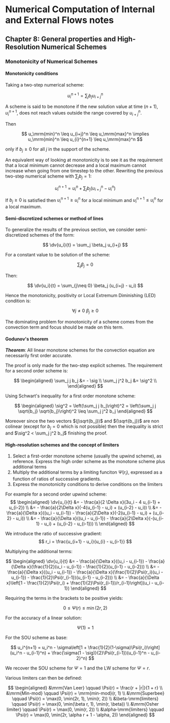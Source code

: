 # Numerical Computation of Internal and External Flows notes

## Chapter 8: General properties and High-Resolution Numerical Schemes

### Monotonicity of Numerical Schemes

#### Monotonicity conditions

Taking a two-step numerical scheme:

$$
    u_i^{n+1} = \sum_j b_j u_{i+j}^n
$$

A scheme is said to be monotone if the new solution value at time $(n+1)$, $u_i^{n+1}$, does not reach values outside the range covered by $u_{i+j}^n$. 

Then

$$
u_\mrm{min}^n \leq u_{i+j}^n \leq u_\mrm{max}^n \implies u_\mrm{min}^n \leq u_{i}^{n+1} \leq u_\mrm{max}^n
$$

only if $b_j \geq 0$ for all $j$ in the support of the scheme.

An equivalent way of looking at monotonicity is to see it as the requirement that a local minimum cannot decrease and a local maximum cannot increase when going from one timestep to the other. Rewriting the previous two-step numerical scheme with $\sum_j b_j = 1$:

$$
    u_i^{n+1} = u_i^n + \sum_j b_j (u_{i+j}^n - u_i^n)
$$

If $b_j \geq 0$ is satisfied then $u_i^{n+1} \geq u_i^n$ for a local minimum and $u_i^{n+1} \leq u_i^n$ for a local maximum.

#### Semi-discretized schemes or method of lines

To generalize the results of the previous section, we consider semi-discretized schemes of the form:

$$
\dv{u_i}{t} = \sum_j \beta_j u_{i+j}
$$

For a constant value to be solution of the scheme:

$$
\sum_j \beta_j = 0
$$

Then:

$$
\dv{u_i}{t} = \sum_{j\neq 0} \beta_j (u_{i+j} - u_i)
$$

Hence the monotonicity, positivity or Local Extremum Diminishing (LED) condition is:

$$
\forall j \neq 0 \: \beta_j \geq 0
$$

The dominating problem for monotonicity of a scheme comes from the convection term and focus should be made on this term.

#### Godunov's theorem

***Theorem***: All linear monotone schemes for the convection equation are necessarily first order accurate.

The proof is only made for the two-step explicit schemes. The requirement for a second order scheme is:

$$
\begin{aligned}
\sum_j j b_j &= - \sig \\
\sum_j j^2 b_j &= \sig^2 \\
\end{aligned}
$$

Using Schwart's inequality for a first order monotone scheme:

$$
\begin{aligned}
\sig^2 = \left(\sum_j j b_j\right)^2 = \left(\sum_j j \sqrt{b_j} \sqrt{b_j}\right)^2 \leq \sum_j j^2 b_j
\end{aligned}
$$

Moreover since the two vectors $(j\sqrt{b_j})$ and $(\sqrt{b_j})$ are non colinear (except for $b_j = 0$ which is not possible) then the inequality is strict and $\sig^2 < \sum_j j^2 b_j$ finishing the proof.

#### High-resolution schemes and the concept of limiters

1. Select a first-order monotone scheme (usually the upwind scheme), as reference. Express the high order scheme as the monotone scheme plus additional terms
2. Multiply the additional terms by a limiting funciton $\Psi(r_i)$, expressed as a function of ratios of successive gradients.
3. Express the monotonicity conditions to derive conditions on the limiters

For example for a second order upwind scheme:
$$
\begin{aligned}
\dv{u_i}{t} &= - \frac{a}{2 \Delta x}(3u_i - 4 u_{i-1} + u_{i-2}) \\
&= - \frac{a}{2\Delta x}(-4(u_{i-1} - u_i) + (u_{i-2} - u_i)) \\
&= - \frac{a}{\Delta x}((u_i - u_{i-1}) - \frac{a}{2\Delta x}(-2(u_{i-1} - u_i) + (u_{i-2} - u_i)) \\
&= - \frac{a}{\Delta x}((u_i - u_{i-1}) - \frac{a}{2\Delta x}(-(u_{i-1} - u_i) + (u_{i-2} - u_{i-1})) \\
\end{aligned}
$$

We introduce the ratio of successive gradient:
$$
r_i = \frac{u_{i+1} - u_i}{u_{i} - u_{i-1}}
$$

Multiplying the additional terms:

$$
\begin{aligned}
\dv{u_i}{t} &= - \frac{a}{\Delta x}((u_i - u_{i-1}) - \frac{a}{\Delta x}(\frac{1}{2}(u_i - u_{i-1}) - \frac{1}{2}(u_{i-1} - u_{i-2})) \\
&= - \frac{a}{\Delta x}((u_i - u_{i-1}) - \frac{a}{\Delta x}(\frac{1}{2}\Psi(r_i)(u_i - u_{i-1}) - \frac{1}{2}\Psi(r_{i-1})(u_{i-1} - u_{i-2})) \\
&= - \frac{a}{\Delta x}\left[1 - \frac{1}{2}\Psi(r_i) + \frac{1}{2}\Psi(r_{i-1})/r_{i-1}\right](u_i - u_{i-1})
\end{aligned}
$$

Requiring the terms in the brackets to be positive yields:

$$
    0 \leq \Psi(r) \leq \min(2r, 2)
$$

For the accuracy of a linear solution:

$$
    \Psi(1) = 1
$$

For the SOU scheme as base:

$$
u_i^{n+1} = u_i^n - \sigma\left[1 + \frac{1}{2}(1-\sigma)\Psi(r_i)\right](u_i^n - u_{i-1}^n) + \frac{\sigma(1 - \sig)}{2}\Psi(r_{i-1})(u_{i-1}^n - u_{i-2}^n)
$$

We recover the SOU scheme for $\Psi = 1$ and the LW scheme for $\Psi = r$.

Various limiters can then be defined:

$$
\begin{aligned}
&\mrm{Van Leer} \qquad \Psi(r) = \frac{r + |r|}{1 + r} \\
&\mrm{Min-mod} \qquad \Psi(r) = \mrm{min-mod}(r, 1) \\
&\mrm{Superbee} \qquad \Psi(r) = \max(0, \min(2r, 1), \min(r, 2)) \\
&\beta-\mrm{limiters} \qquad \Psi(r) = \max(0, \min(\beta r, 1), \min(r, \beta)) \\
&\mrm{Osher limiter} \qquad \Psi(r) = \max(0, \min(r, 2)) \\
&\alpha-\mrm{limiters} \qquad \Psi(r) = \max(0, \min(2r, \alpha r + 1 - \alpha, 2))
\end{aligned}
$$